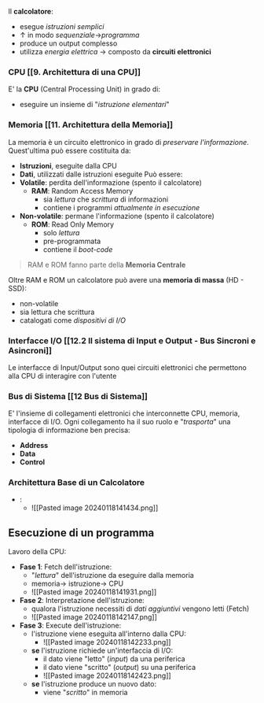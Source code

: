 Il **calcolatore**:
- esegue *istruzioni semplici*
- $\uparrow$ in modo *sequenziale*$\rightarrow$*programma*
- produce un output complesso
- utilizza *energia elettrica* $\rightarrow$ composto da **circuiti elettronici**
### CPU [[9. Architettura di una CPU]]
E' la **CPU** (Central Processing Unit) in grado di:
- eseguire un insieme di "*istruzione elementari*"
### Memoria [[11. Architettura della Memoria]]
La memoria è un circuito elettronico in grado di *preservare l'informazione*.
Quest'ultima può essere costituita da:
- **Istruzioni**, eseguite dalla CPU
- **Dati**, utilizzati dalle istruzioni eseguite
Può essere:
- **Volatile**: perdita dell'informazione (spento il calcolatore)
	- **RAM**: Random Access Memory
		- sia *lettura* che *scrittura* di informazioni
		- contiene i programmi *attualmente in esecuzione*
- **Non-volatile**: permane l'informazione (spento il calcolatore)
	- **ROM**: Read Only Memory
		- solo *lettura*
		- pre-programmata
		- contiene il *boot-code*
> RAM e ROM fanno parte della **Memoria Centrale**

Oltre RAM e ROM un calcolatore può avere una **memoria di massa** (HD - SSD):
- non-volatile
- sia lettura che scrittura
- catalogati come *dispositivi di I/O*
### Interfacce I/O [[12.2 Il sistema di Input e Output - Bus Sincroni e Asincroni]]
Le interfacce di Input/Output sono quei circuiti elettronici che permettono alla CPU di interagire con l'utente
### Bus di Sistema [[12 Bus di Sistema]]
E' l'insieme di collegamenti elettronici che interconnette CPU, memoria, interfacce di I/O.
Ogni collegamento ha il suo ruolo e "*trasporta*" una tipologia di informazione ben precisa:
- **Address**
- **Data**
- **Control**
### Architettura Base di un Calcolatore
- :
	- ![[Pasted image 20240118141434.png]]
## Esecuzione di un programma
Lavoro della CPU:
- **Fase 1**: Fetch dell'istruzione:
	- "*lettura*" dell'istruzione da eseguire dalla memoria
	- memoria$\rightarrow$ istruzione$\rightarrow$ CPU
	- ![[Pasted image 20240118141931.png]]
- **Fase 2**: Interpretazione dell'istruzione:
	- qualora l'istruzione necessiti di *dati aggiuntivi* vengono letti (Fetch)
	- ![[Pasted image 20240118142147.png]]
- **Fase 3**: Execute dell'istruzione:
	- l'istruzione viene eseguita all'interno dalla CPU:
		- ![[Pasted image 20240118142233.png]]
	- **se** l'istruzione richiede un'interfaccia di I/O:
		- il dato viene "letto" (*input*) da una periferica
		- il dato viene "scritto" (*output*) su una periferica
		- ![[Pasted image 20240118142423.png]]
	- **se** l'istruzione produce un nuovo dato:
		- viene "*scritto*" in memoria

